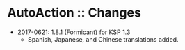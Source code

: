 # AutoAction :: Changes

* 2017-0621: 1.8.1 (Formicant) for KSP 1.3
	+ Spanish, Japanese, and Chinese translations added.
